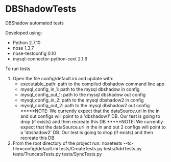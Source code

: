 # DBShadowTests
DBShadow automated tests

Developed using:
- Python 2.7.10
- nose 1.3.7
- nose-testconfig 0.10
- mysql-connector-python-cext 2.1.6


To run tests
1. Open the file config/default.ini and update with:
    - executable_path: path to the compiled dbshadow command line app
    - mysql_config_in_1: path to the mysql dbshadow in config
    - mysql_config_out_1: path to the mysql dbshadow out config
    - mysql_config_in_2: path to the mysql dbshadow2 in config
    - mysql_config_out_2: path to the mysql dbshadow2 out config
    *****NOTE:  We currently expect that the dataSource.url in the in and out configs will point to a 'dbshadow1' DB.  Our test is going to drop (if exists) and then recreate this DB
    *****NOTE:  We currently expect that the dataSource.url in the in and out 2 configs will point to a 'dbshadow2' DB.  Our test is going to drop (if exists) and then recreate this DB
2. From the root directory of the project run:  nosetests --tc-file=config/default.ini tests/CreateTests.py tests/AddTests.py tests/TruncateTests.py tests/SyncTests.py